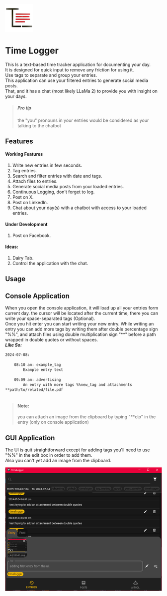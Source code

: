 <img src="./assets/logo.png" height="90">

# Time Logger  

This Is a text-based time tracker application for documenting your day.  
It is designed for quick input to remove any friction for using it.  
Use tags to separate and group your entries.  
This application can  use your filtered entries to generate social media posts.  
That, and it has a chat (most likely LLaMa 2) to provide you with insight on your days.  

> ##### Pro tip  
> the "you" pronouns in your entries would be considered as your talking to the chatbot 

## Features

#### Working Features
1. Write new entries in few seconds.
2. Tag entries.
3. Search and filter entries with date and tags.
4. Attach files to entries.
5. Generate social media posts from your loaded entries.
6. Continuous Logging, don't forget to log.
7. Post on X.
8. Post on LinkedIn.
9. Chat about your day(s) with a chatbot with access to your loaded entries.

#### Under Development 
1. Post on Facebook.
#### Ideas:
1. Dairy Tab.
2. Control the application with the chat.


## Usage
## Console Application
When you open the console application, it will load up all your entries form current day.
the cursor will be located after the current time, there you can write your space-separated tags (Optional).  
Once you hit enter you can start writing your new entry.
While writing an entry you can add more tags by writing them after double percentage sign "%%", 
and attach files using double multiplication sign "**" before a path wrapped in
double quotes or without spaces.  
**_Like So:_**
```
2024-07-08:

    08:10 am: example_tag
        Example entry text
    
    09:09 am: advertising
        An entry with more tags %%new_tag and attachments **path/to/related/file.pdf
    
```
>#### Note: 
> you can attach an image from the clipboard by typing "**clp"
> in the entry (only on console application) 

## GUI Application 
The UI is quit straightforward except for adding tags you'll need to use "%%" in the edit box in order to add them.  
Also you can't yet add an image from the clipboard.  

![an image for the ui](assets/readme/1.png)

